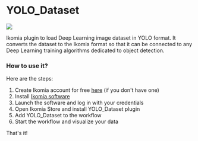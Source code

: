 # YOLO_Dataset

![](https://blog.ikomia.com/wp-content/uploads/2021/02/yolo.png)

Ikomia plugin to load Deep Learning image dataset in YOLO format. It converts the dataset to the Ikomia format so that it can be connected to any Deep Learning training algorithms dedicated to object detection.

### How to use it?
Here are the steps:

1. Create Ikomia account for free [here](https://ikomia.com/accounts/signup/) (if you don't have one)
2. Install [Ikomia software](https://ikomia.com/en/download)
3. Launch the software and log in with your credentials
4. Open Ikomia Store and install YOLO_Dataset plugin
6. Add YOLO_Dataset to the workflow
7. Start the workflow and visualize your data

That's it!
